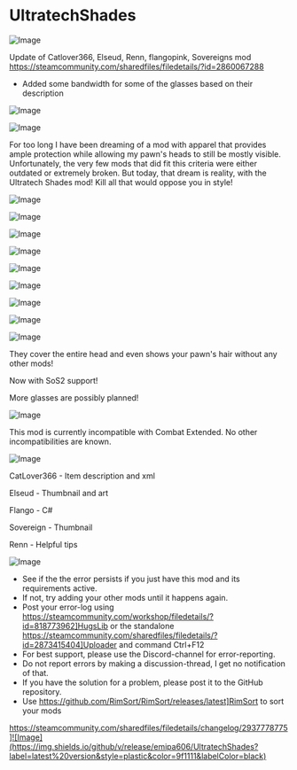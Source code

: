 # UltratechShades

![Image](https://i.imgur.com/buuPQel.png)

Update of Catlover366, Elseud, Renn, flangopink, Sovereigns mod
https://steamcommunity.com/sharedfiles/filedetails/?id=2860067288

- Added some bandwidth for some of the glasses based on their description

![Image](https://i.imgur.com/pufA0kM.png)

	
![Image](https://i.imgur.com/Z4GOv8H.png)

For too long I have been dreaming of a mod with apparel that provides ample protection while allowing my pawn's heads to still be mostly visible. Unfortunately, the very few mods that did fit this criteria were either outdated or extremely broken. But today, that dream is reality, with the Ultratech Shades mod! Kill all that would oppose you in style!

![Image]( https://imgur.com/Z4vLgpK.png )

![Image]( https://imgur.com/Vhbrppk.png )


![Image]( https://imgur.com/AKwWp70.png )


![Image]( https://imgur.com/1112WXC.png )


![Image]( https://imgur.com/0ixiqOY.png )


![Image]( https://imgur.com/Nq1qr9Y.png )


![Image]( https://imgur.com/R2XQceJ.png )


![Image]( https://imgur.com/w5GJU8H.png )

![Image]( https://imgur.com/AhvE2kf.png )


They cover the entire head and even shows your pawn's hair without any other mods! 

Now with SoS2 support!

More glasses are possibly planned!

![Image]( https://imgur.com/tjOh2Wy.png )


This mod is currently incompatible with Combat Extended. No other incompatibilities are known.

![Image]( https://imgur.com/EELF5ww.png )


CatLover366 - Item description and xml

Elseud - Thumbnail and art

Flango - C#

Sovereign - Thumbnail

Renn - Helpful tips
	
![Image](https://i.imgur.com/PwoNOj4.png)



-  See if the the error persists if you just have this mod and its requirements active.
-  If not, try adding your other mods until it happens again.
-  Post your error-log using https://steamcommunity.com/workshop/filedetails/?id=818773962]HugsLib or the standalone https://steamcommunity.com/sharedfiles/filedetails/?id=2873415404]Uploader and command Ctrl+F12
-  For best support, please use the Discord-channel for error-reporting.
-  Do not report errors by making a discussion-thread, I get no notification of that.
-  If you have the solution for a problem, please post it to the GitHub repository.
-  Use https://github.com/RimSort/RimSort/releases/latest]RimSort to sort your mods



https://steamcommunity.com/sharedfiles/filedetails/changelog/2937778775]![Image](https://img.shields.io/github/v/release/emipa606/UltratechShades?label=latest%20version&style=plastic&color=9f1111&labelColor=black)

